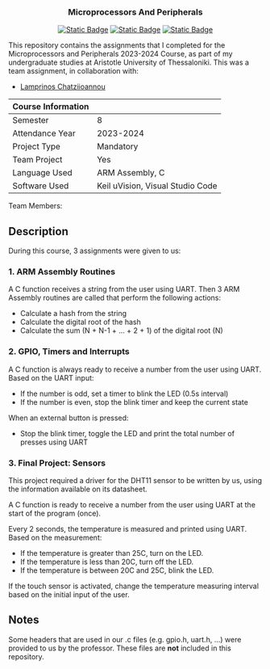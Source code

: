 <div align="center">
<h3 align="center">Microprocessors And Peripherals</h3>

  <a href=""> ![Static Badge](https://img.shields.io/badge/Language-C-teal)</a>
  <a href=""> ![Static Badge](https://img.shields.io/badge/Language-Assembly-purple)</a>
  <a href=""> ![Static Badge](https://img.shields.io/badge/Semester-8-red)</a>
</div>

This repository contains the assignments that I completed for the Microprocessors and Peripherals 2023-2024 Course, as part of my undergraduate studies at Aristotle University of Thessaloniki. This was a team assignment, in collaboration with:
- [Lamprinos Chatziioannou](https://github.com/chatziiola)

|   Course Information     |                                  |
|--------------------------|----------------------------------|
| Semester                 | 8                                |
| Attendance Year          | 2023-2024                        |
| Project Type             | Mandatory                        |
| Team Project             | Yes                              |
| Language Used            | ARM Assembly, C                  |
| Software Used            | Keil uVision, Visual Studio Code |

Team Members: 

## Description

During this course, 3 assignments were given to us:

### 1. ARM Assembly Routines

A C function receives a string from the user using UART. Then 3 ARM Assembly routines are called that perform the following actions:
- Calculate a hash from the string
- Calculate the digital root of the hash
- Calculate the sum (N + N-1 + ... + 2 + 1) of the digital root (N)

### 2. GPIO, Timers and Interrupts

A C function is always ready to receive a number from the user using UART. 
Based on the UART input:
- If the number is odd, set a timer to blink the LED (0.5s interval)
- If the number is even, stop the blink timer and keep the current state

When an external button is pressed:

- Stop the blink timer, toggle the LED and print the total number of presses using UART

### 3. Final Project: Sensors

This project required a driver for the DHT11 sensor to be written by us, using the information available on its datasheet.

A C function is ready to receive a number from the user using UART at the start of the program (once). 

Every 2 seconds, the temperature is measured and printed using UART. Based on the measurement:

- If the temperature is greater than 25C, turn on the LED.
- If the temperature is less than 20C, turn off the LED.
- If the temperature is between 20C and 25C, blink the LED.

If the touch sensor is activated, change the temperature measuring interval based on the initial input of the user.

## Notes

Some headers that are used in our .c files (e.g. gpio.h, uart.h, ...) were provided to us by the professor. These files are **not** included in this repository.
